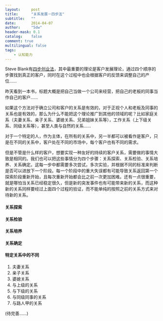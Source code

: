 ```yaml
---
layout:     post
title:      "关系发展－四步法"
subtitle:   ""
date:       2014-04-07
author:     "5dw"
header-mask: 0.1
catalog:    false
comment: true
multilingual: false
tags:
    - 认知能力
---
```



Steve Blank有[四步创业法](http://www.5dw.top/2014/03/29/read-4-steps-for-startup)，其中最重要的理论是客户发展理论，通过四个顺序的步骤找到真正的客户，同时在这个过程中也会根据客户的反馈来调整自己的产位……

昨天看到一本书，标题大概是把自己当做一个公司来经营，把自己的老板的同事当作自己的客户……

如果这个方法对于确立公司和客户的关系是有效的，对于正视个人和老板及同事的关系也是有效的，那么为什么不能把这个理论推广到其他的领域的呢？比如家庭关系（夫妻关系、亲子关系、婆媳关系、兄弟姐妹关系等），工作关系（上下级关系、同级关系等），甚至人类与自然的关系……

对于一个特定的人，作为主体，在所有的关系中，另一半都可以被看作是客户，只是在不同的关系中，客户处在不同的市场中，每个客户也有不同的需求。

但是不管是什么样的客户，想要实现一种友好的持续的客户关系，需要做的事情大致是相同的。我们也可以把这些事情分为四个步骤：关系探索、关系检验、关系培养、关系确定。这每一步中都需要多次尝试，多次实验，并根据不同的标准来判断是否可以进放下一个阶段。每一个阶段中的重大失误都有可能导致关系返回第一个探索阶段重新开始，且每次重新开始都会比之前一次更加困难。还有一点很重要，就是哪怕当关系已经稳定很久，但是新的突发事件也有可能带来新的关系，而这种新的关系同样要经过上面四个过程的验证，而不能单纯的按照之前的关系方式来对待新的关系。

#### 关系探索


#### 关系检验


#### 关系培养


#### 关系确定


#### 特定关系中的不同

1. 夫妻关系
2. 亲子关系
3. 婆媳关系
4. 与上级的关系
5. 与下级的关系
6. 与同级同事的关系
7. 与路人甲的关系

(待完善……)
